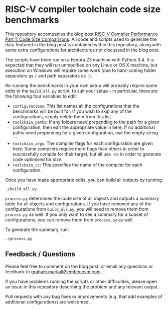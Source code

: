 RISC-V compiler toolchain code size benchmarks
==============================================

This repository accompanies the blog post [RISC-V Compiler Performance Part 1:
Code Size Comparisons](http://embecosm.com/blog/). All code and scripts used to
generate the data featured in the blog post is contained within this repository,
along with some extra configurations for architectures not discussed in the blog
post.

The scripts have been run on a Fedora 23 machine with Python 3.4. It is expected
that they will run unmodified on any Linux or OS X machine, but execution on
Windows will require some work (due to hard-coding folder separators as `/` and
path separators as `:`).

Re-running the benchmarks in your own setup will probably require some edits to
the `build_all.py` script, to suit your setup - in particular, there are the
following four variables to edit:

- `configurations`: This list names all the configurations that the benchmarks
  will be built for. If you wish to skip any of the configurations, simply
  delete them from this list.
- `toolchain_paths`: If any folders need prepending to the path for a given
  configuration, then edit the appropriate value in here. If no additional paths
  need prepending for a given configuration, use the empty string `''`.
- `toolchain_args`: The compiler flags for each configuration are given here.
  Some compilers require more flags than others in order to successfully
  compile for their target, but all use `-Os` in order to generate code
  optimised for size.
- `toolchain_cc`: This specifies the name of the compiler for each
  configuration.

Once you have made appropriate edits, you can build all outputs by running:

```
./build_all.py
```

`process.py` determines the code size of all objects and outputs a summary
table for all objects and configurations. If you have removed any of the
configurations from `build_all.py`, you will need to remove them from
`process.py` as well. If you only want to see a summary for a subset of
configurations, you can remove them from `process.py` as well.

To generate the summary, run:

```
./process.py
```


Feedback / Questions
--------------------

Please feel free to comment on the blog post, or email any questions or feedback
to [graham.markall@embecosm.com](mailto:graham.markall@embecosm.com).

If you have problems running the scripts or other difficulties, please open an
issue in this repository describing the problem and any relevant output.

Pull requests with any bug fixes or improvements (e.g. that add examples of
additional configurations) are welcomed.

